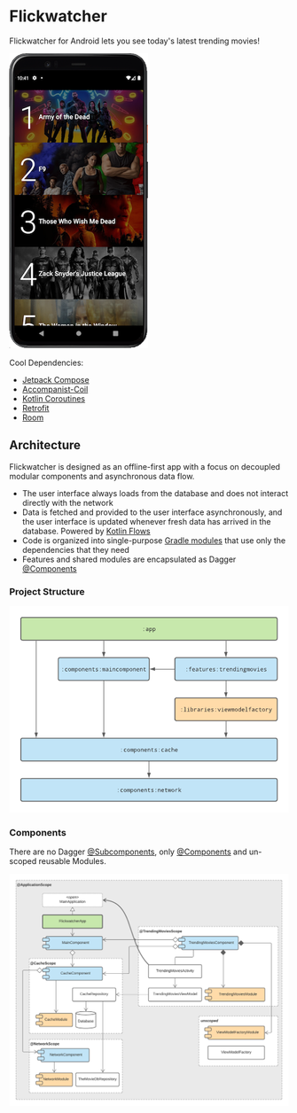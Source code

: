 # Flickwatcher

Flickwatcher for Android lets you see today's latest trending movies!

![](docs/screenshot.png)

Cool Dependencies:

- [Jetpack Compose](https://developer.android.com/jetpack/compose)
- [Accompanist-Coil](https://google.github.io/accompanist/coil)
- [Kotlin Coroutines](https://kotlinlang.org/docs/coroutines-overview.html)
- [Retrofit](https://square.github.io/retrofit)
- [Room](https://developer.android.com/training/data-storage/room)

## Architecture

Flickwatcher is designed as an offline-first app with a focus on decoupled modular components and
asynchronous data flow.

- The user interface always loads from the database and does not interact directly with the network
- Data is fetched and provided to the user interface asynchronously, and the user interface is
  updated whenever fresh data has arrived in the database. Powered
  by [Kotlin Flows](https://developer.android.com/kotlin/flow)
- Code is organized into
  single-purpose [Gradle modules](https://docs.gradle.org/current/userguide/multi_project_builds.html)
  that use only the dependencies that they need
- Features and shared modules are encapsulated as
  Dagger [@Components](https://dagger.dev/api/latest/dagger/Component.html)

### Project Structure

![Project structure diagram](docs/projectstructure.png)

### Components

There are no Dagger [@Subcomponents](https://dagger.dev/dev-guide/subcomponents.html), only
[@Components](https://dagger.dev/api/latest/dagger/Component.html) and un-scoped reusable Modules.

![Component structure diagram](docs/componentstructure.png)